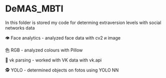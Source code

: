 # DeMAS_MBTI

In this folder is stored my code for determing extraversion levels with social networks data

👁 Face analytics - analyzed face data with cv2 и image

⾊ RGB - analyzed colours with Pillow

🧢 vk parsing - worked with VK data with vk.api

🕵️ YOLO - determined objects on fotos using YOLO NN

